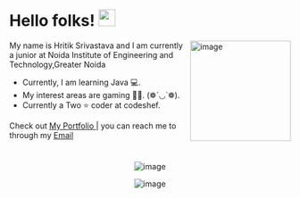 # Hello folks! <img src="https://raw.githubusercontent.com/MartinHeinz/MartinHeinz/master/wave.gif" width="30px">
<img align="right" height="180px" src="https://pricode.io/wp-content/uploads/2019/04/programmer.gif" alt="image" />
<p align="left">
 
 
My name is Hritik Srivastava and I am currently a junior at Noida Institute of Engineering and Technology,Greater Noida
- Currently, I am learning Java 💻. 
- My interest areas are gaming  👩‍💻. 
   (❁´◡`❁).
- Currently a Two ⭐ coder at codeshef.

Check out [My Portfolio ](https://hritik0910.github.io/) | you can reach me to through my [Email](hritik.s.0910@gmail.com)
&nbsp;


#
<!--<p align="center">
 <b>
  MY WEEKLY CODING ACTIVITY GRAPH
  </b>
</p>

<p align="center">
<img src=https://github.com/hritik0910/hritik0910/blob/master/images/stat.svg alt="image"/>
</p> -->

#

<p align="center">
<img src="https://github-readme-stats.vercel.app/api?username=Hritik0910&theme=radical&show_icons=true" alt="image" />
</p>


<p align="center">
<img src="https://komarev.com/ghpvc/?username=Hritik0910&color=red" alt="image" />
 </p>

